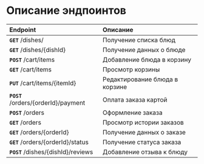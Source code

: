 # Описание эндпоинтов

| **Endpoint**                         | **Описание**                   |
| :----------------------------------- | :----------------------------- |
| **`GET`** /dishes/                   | Получение списка блюд          |
| **`GET`** /dishes/{dishId}           | Получение данных о блюде       |
| **`POST`** /cart/items               | Добавление блюда в корзину     |
| **`GET`** /cart/items                | Просмотр корзины               |
| **`PUT`** /cart/items/{itemId}       | Редактирование блюда в корзине |
| **`POST`** /orders/{orderId}/payment | Оплата заказа картой           |
| **`POST`** /orders                   | Оформление заказа              |
| **`GET`** /orders                    | Просмотр истории заказов       |
| **`GET`** /orders/{orderId}          | Получение данных о заказе      |
| **`GET`** /orders/{orderId}/status   | Получение статуса заказа       |
| **`POST`** /dishes/{dishId}/reviews  | Добавление отзыва к блюду      |
